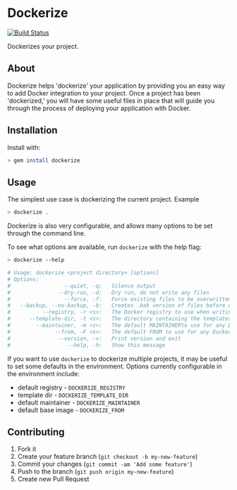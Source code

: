 # Dockerize

[![Build Status](https://travis-ci.org/modcloth-labs/dockerize.png?branch=master)](https://travis-ci.org/modcloth-labs/dockerize)

Dockerizes your project.

## About

Dockerize helps 'dockerize' your application by providing you an easy
way to add Docker integration to your project.  Once a project has been
'dockerized,' you will have some useful files in place that will guide
you through the process of deploying your application with Docker.

## Installation

Install with:

```bash
> gem install dockerize
```

## Usage

The simplest use case is dockerizing the current project.  Example

```bash
> dockerize .
```

Dockerize is also very configurable, and allows many options to be set
through the command line.

To see what options are available, run `dockerize` with the help flag:

```bash
> dockerize --help

# Usage: dockerize <project directory> [options]
# Options:
#                 --quiet, -q:   Silence output
#               --dry-run, -d:   Dry run, do not write any files
#                 --force, -f:   Force existing files to be overwritten
#   --backup, --no-backup, -b:   Creates .bak version of files before overwriting them
#          --registry, -r <s>:   The Docker registry to use when writing files
#      --template-dir, -t <s>:   The directory containing the templates to be written
#        --maintainer, -m <s>:   The default MAINTAINERto use for any Dockerfiles written 
#              --from, -F <s>:   The default FROM to use for any Dockerfiles written
#               --version, -v:   Print version and exit
#                  --help, -h:   Show this message
```

If you want to use `dockerize` to dockerize multiple projects, it may be
useful to set some defaults in the environment.  Options currently
configurable in the environment include:

* default registry - `DOCKERIZE_REGISTRY`
* template dir - `DOCKERIZE_TEMPLATE_DIR`
* default maintainer - `DOCKERIZE_MAINTAINER`
* default base image - `DOCKERIZE_FROM`

## Contributing

1. Fork it
2. Create your feature branch (`git checkout -b my-new-feature`)
3. Commit your changes (`git commit -am 'Add some feature'`)
4. Push to the branch (`git push origin my-new-feature`)
5. Create new Pull Request
